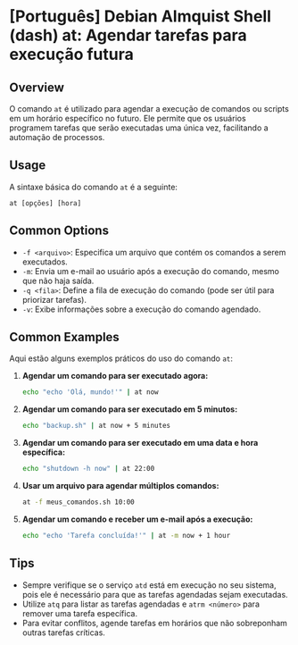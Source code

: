 # [Português] Debian Almquist Shell (dash) at: Agendar tarefas para execução futura

## Overview
O comando `at` é utilizado para agendar a execução de comandos ou scripts em um horário específico no futuro. Ele permite que os usuários programem tarefas que serão executadas uma única vez, facilitando a automação de processos.

## Usage
A sintaxe básica do comando `at` é a seguinte:

```
at [opções] [hora]
```

## Common Options
- `-f <arquivo>`: Especifica um arquivo que contém os comandos a serem executados.
- `-m`: Envia um e-mail ao usuário após a execução do comando, mesmo que não haja saída.
- `-q <fila>`: Define a fila de execução do comando (pode ser útil para priorizar tarefas).
- `-v`: Exibe informações sobre a execução do comando agendado.

## Common Examples
Aqui estão alguns exemplos práticos do uso do comando `at`:

1. **Agendar um comando para ser executado agora:**
   ```bash
   echo "echo 'Olá, mundo!'" | at now
   ```

2. **Agendar um comando para ser executado em 5 minutos:**
   ```bash
   echo "backup.sh" | at now + 5 minutes
   ```

3. **Agendar um comando para ser executado em uma data e hora específica:**
   ```bash
   echo "shutdown -h now" | at 22:00
   ```

4. **Usar um arquivo para agendar múltiplos comandos:**
   ```bash
   at -f meus_comandos.sh 10:00
   ```

5. **Agendar um comando e receber um e-mail após a execução:**
   ```bash
   echo "echo 'Tarefa concluída!'" | at -m now + 1 hour
   ```

## Tips
- Sempre verifique se o serviço `atd` está em execução no seu sistema, pois ele é necessário para que as tarefas agendadas sejam executadas.
- Utilize `atq` para listar as tarefas agendadas e `atrm <número>` para remover uma tarefa específica.
- Para evitar conflitos, agende tarefas em horários que não sobreponham outras tarefas críticas.